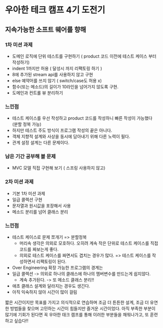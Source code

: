# 우아한 테크 캠프 4기 도전기

## 지속가능한 소프트 웨어를 향해

### 1차 미션 과제

- 도메인 로직에 단위 테스트를 구현하기 ( product 코드 이전에 테스트 케이스 부터 작성하기)
- indent 1까지만 허용 ( 달성시 까지 리팩토링 하기 )
- 8에 추가된 stream api를 사용하지 않고 구현
- else 예약어를 쓰지 않기 ( switch/case도 허용 x)
- 함수(또는 메소드)의 길이가 10라인을 넘어가지 않도록 구현.
- 도메인과 컨트롤 뷰 분리하기

### 느낀점

- 테스트 케이스를 우선 작성하고 product 코드를 작성하니 빠른 작성이 가능했다 (분할 정복 가능)
- 하지만 테스트 주도 방식이 프로그램 작성의 끝은 아니다.
- 객체 지향적 설계와 사상을 동시에 담아내기 위해 다른 노력이 필다.
- 관계 설정 설계는 다른 문제이다.

### 남은 기간 공부해 볼 문제
- MVC 모델 직접 구현해 보기 ( 스프링 사용하지 않고)

### 2차 미션 과제

- 기본 1차 미션 과제 
- 일급 콜렉션 구현
- 문자열과 원시값을 포장해서 사용
- 메소드 분리를 넘어 클래스 분리

### 느낀점

- 테스트 케이스로 문제 쪼개기 => 분할정복 
  - 머리속 생각은 의외로 모호하다. 오히려 계속 작은 단위로 테스트 케이스를 직접 코드를 짜보는게 좋다.
  - 의외로 테스트 케이스를 짜면서도 겹치는 경우가 많다. => 테스트 케이스를 작성하면서 리팩토링이 된다.
- Over Engineering 확장 가능한 프로그램의 경계는
- 일급 콜렉션 -> 의외로 하나의 클래스에 하나의 멤버변수를 만드는게 쉽지않다.
  - 계속 추가된다. -> 또 메소드 클래스 분리!!
- 애초 클래스 설계와 달라지는 경우도 생긴다.
- 아직 익숙하지 않아 시간이 많이 걸림

짧은 시간이지만 목표를 가지고 의식적으로 연습하며 조금 더 튼튼한 설계, 조금 더 유연한 방법들을 찾으며 고민하는 시간이 힘들지만 즐거운 시간이었다. 아직 부족한 부분이 많기에 기회가 된다면 꼭 우아한 태크 캠프를 통해 이러한 부분들을 채워나가고, 또 훈련하고 싶습다!! 

